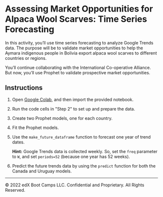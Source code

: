 # Assessing Market Opportunities for Alpaca Wool Scarves: Time Series Forecasting

In this activity, you’ll use time series forecasting to analyze Google Trends data. The purpose will be to validate market opportunities to help the Aymara indigenous people in Bolivia export alpaca wool scarves to different countries or regions.

You’ll continue collaborating with the International Co-operative Alliance. But now, you’ll use Prophet to validate prospective market opportunities.

## Instructions

1. Open [Google Colab](https://colab.research.google.com/), and then import the provided notebook.

2. Run the code cells in "Step 2" to set up and prepare the data.

3. Create two Prophet models, one for each country.

4. Fit the Prophet models.

5. Use the `make_future_dataframe` function to forecast one year of trend dates.

   **Hint:** Google Trends data is collected weekly. So, set the `freq` parameter to `W`, and set `periods=52` (because one year has 52 weeks).

6. Predict the future trends data by using the `predict` function for both the Canada and Uruguay models.

---

© 2022 edX Boot Camps LLC. Confidential and Proprietary. All Rights Reserved.
